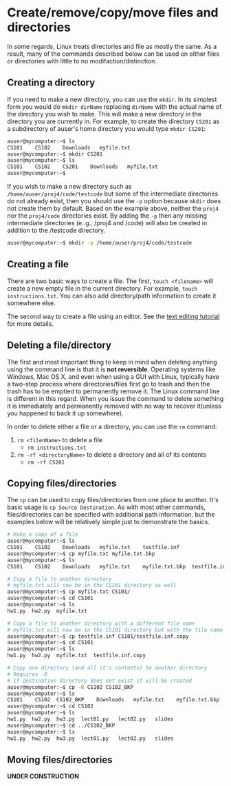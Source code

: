 # Create/remove/copy/move files and directories

In some regards, Linux treats directories and file as mostly the same.  As a result, many of the commands described below
can be used on either files or directories with little to no modifaction/distinction.

## Creating a directory

If you need to make a new directory, you can use the `mkdir`.  In its simplest form you would do `mkdir dirName`  replacing `dirName` with
the actual name of the directory you wish to make.  This will make a new directory in the directory you are currently in.  For example,
to create the directory `CS201` as a subdirectory of auser's home directory you would type `mkdir CS201`:

```bash
auser@mycomputer:~$ ls
CS101    CS102    Downloads   myfile.txt
auser@mycomputer:~$ mkdir CS201
auser@mycomputer:~$ ls
CS101    CS102    CS201    Downloads   myfile.txt
auser@mycomputer:~$ 
```

If you wish to make a new directory such as `/home/auser/proj4/code/testcode` but some of the intermediate directories do not already exist, then you 
should use the `-p` option because `mkdir` does not create them by default. Based on the example above, neither the `proj4` nor 
the `proj4/code` directories exist.  By adding the `-p`  then any missing intermediate directories (e..g., /proj4 and /code) will also be created in addition to the /testcode directory.

```bash
auser@mycomputer:~$ mkdir -p /home/auser/proj4/code/testcode
```

## Creating a file

There are two basic ways to create a file.   The first, `touch <filename>` will create a new empty file in the current directory.  For example, `touch instructions.txt`.
You can also add directory/path information to create it somewhere else.  

The second way to create a file using an editor.  See the [text editing tutorial](03_file_edit.md) for more details.

## Deleting a file/directory

The first and most important thing to keep in mind when deleting anything using the command line is that it is **not reversible**.  Operating
systems like Windows, Mac OS X, and even when using a GUI with Linux, typically have a two-step process where directories/files first go
to trash and then the trash has to be emptied to permanently remove it.  The Linux command line is different in this regard.  When you issue the command to delete something 
it is immediately and permanently removed with no way to recover it(unless you happened to back it up somewhere).

In order to delete either a file or a directory, you can use the `rm` command:

1. `rm <filenName>` to delete a file
    - `rm instructions.txt`
2. `rm -rf <directoryName>` to delete a directory and all of its contents
    - `rm -rf CS201`

## Copying files/directories

The `cp` can be used to copy files/directories from one place to another.  It's basic usage is `cp Source Destination`.  As with most other commands, files/directories can be specified with additional path information, but the examples below will be relatively simple just to demonstrate the basics.

```bash
# Make a copy of a file
auser@mycomputer:~$ ls
CS101    CS102    Downloads   myfile.txt    testfile.inf
auser@mycomputer:~$ cp myfile.txt myfile.txt.bkp
auser@mycomputer:~$ ls
CS101    CS102    Downloads   myfile.txt    myfile.txt.bkp  testfile.inf

# Copy a file to another directory
# myfile.txt will now be in the CS101 directory as well
auser@mycomputer:~$ cp myfile.txt CS101/
auser@mycomputer:~$ cd CS101
auser@mycomputer:~$ ls
hw1.py  hw2.py  myfile.txt

# Copy a file to another directory with a different file name
# myfile.txt will now be in the CS101 directory but with the file name myfile.txt.copy
auser@mycomputer:~$ cp testfile.inf CS101/testfile.inf.copy
auser@mycomputer:~$ cd CS101
auser@mycomputer:~$ ls
hw1.py  hw2.py  myfile.txt  testfile.inf.copy

# Copy one directory (and all it's contents) to another directory
# Requires -R
# If destination directory does not exist it will be created
auser@mycomputer:~$ cp -R CS102 CS102_BKP
auser@mycomputer:~$ ls
CS101    CS102  CS102_BKP    Downloads   myfile.txt    myfile.txt.bkp
auser@mycomputer:~$ cd CS102
auser@mycomputer:~$ ls
hw1.py  hw2.py  hw3.py  lect01.py   lect02.py   slides
auser@mycomputer:~$ cd ../CS102_BKP
auser@mycomputer:~$ ls
hw1.py  hw2.py  hw3.py  lect01.py   lect02.py   slides

```

## Moving files/directories

**UNDER CONSTRUCTION**